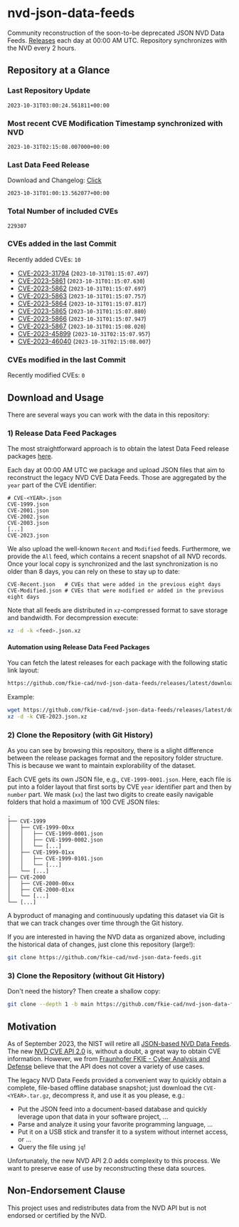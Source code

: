 # nvd-json-data-feeds

Community reconstruction of the soon-to-be deprecated JSON NVD Data Feeds. 
[Releases](https://github.com/fkie-cad/nvd-json-data-feeds/releases/latest) each day at 00:00 AM UTC.
Repository synchronizes with the NVD every 2 hours.

## Repository at a Glance

### Last Repository Update

```plain
2023-10-31T03:00:24.561811+00:00
```

### Most recent CVE Modification Timestamp synchronized with NVD

```plain
2023-10-31T02:15:08.007000+00:00
```

### Last Data Feed Release

Download and Changelog: [Click](https://github.com/fkie-cad/nvd-json-data-feeds/releases/latest)

```plain
2023-10-31T01:00:13.562077+00:00
```

### Total Number of included CVEs

```plain
229307
```

### CVEs added in the last Commit

Recently added CVEs: `10`

* [CVE-2023-31794](CVE-2023/CVE-2023-317xx/CVE-2023-31794.json) (`2023-10-31T01:15:07.497`)
* [CVE-2023-5861](CVE-2023/CVE-2023-58xx/CVE-2023-5861.json) (`2023-10-31T01:15:07.630`)
* [CVE-2023-5862](CVE-2023/CVE-2023-58xx/CVE-2023-5862.json) (`2023-10-31T01:15:07.697`)
* [CVE-2023-5863](CVE-2023/CVE-2023-58xx/CVE-2023-5863.json) (`2023-10-31T01:15:07.757`)
* [CVE-2023-5864](CVE-2023/CVE-2023-58xx/CVE-2023-5864.json) (`2023-10-31T01:15:07.817`)
* [CVE-2023-5865](CVE-2023/CVE-2023-58xx/CVE-2023-5865.json) (`2023-10-31T01:15:07.880`)
* [CVE-2023-5866](CVE-2023/CVE-2023-58xx/CVE-2023-5866.json) (`2023-10-31T01:15:07.947`)
* [CVE-2023-5867](CVE-2023/CVE-2023-58xx/CVE-2023-5867.json) (`2023-10-31T01:15:08.020`)
* [CVE-2023-45899](CVE-2023/CVE-2023-458xx/CVE-2023-45899.json) (`2023-10-31T02:15:07.957`)
* [CVE-2023-46040](CVE-2023/CVE-2023-460xx/CVE-2023-46040.json) (`2023-10-31T02:15:08.007`)


### CVEs modified in the last Commit

Recently modified CVEs: `0`



## Download and Usage

There are several ways you can work with the data in this repository:

### 1) Release Data Feed Packages

The most straightforward approach is to obtain the latest Data Feed release packages [here](https://github.com/fkie-cad/nvd-json-data-feeds/releases/latest).

Each day at 00:00 AM UTC we package and upload JSON files that aim to reconstruct the legacy NVD CVE Data Feeds.
Those are aggregated by the `year` part of the CVE identifier:

```
# CVE-<YEAR>.json
CVE-1999.json
CVE-2001.json
CVE-2002.json
CVE-2003.json
[...]
CVE-2023.json
```

We also upload the well-known `Recent` and `Modified` feeds.
Furthermore, we provide the `All` feed, which contains a recent snapshot of all NVD records.
Once your local copy is synchronized and the last synchronization is no older than 8 days, you can rely on these to stay up to date:

```plain
CVE-Recent.json   # CVEs that were added in the previous eight days
CVE-Modified.json # CVEs that were modified or added in the previous eight days
```

Note that all feeds are distributed in `xz`-compressed format to save storage and bandwidth.
For decompression execute:

```sh
xz -d -k <feed>.json.xz
```


#### Automation using Release Data Feed Packages

You can fetch the latest releases for each package with the following static link layout:

```sh
https://github.com/fkie-cad/nvd-json-data-feeds/releases/latest/download/CVE-<YEAR>.json.xz
```

Example:

```sh
wget https://github.com/fkie-cad/nvd-json-data-feeds/releases/latest/download/CVE-2023.json.xz
xz -d -k CVE-2023.json.xz
```

### 2) Clone the Repository (with Git History)

As you can see by browsing this repository, there is a slight difference between the release packages format and the repository folder structure.
This is because we want to maintain explorability of the dataset.

Each CVE gets its own JSON file, e.g., `CVE-1999-0001.json`.
Here, each file is put into a folder layout that first sorts by CVE `year` identifier part and then by `number` part.
We mask (`xx`) the last two digits to create easily navigable folders that hold a maximum of 100 CVE JSON files:

```plain
.
├── CVE-1999
│   ├── CVE-1999-00xx
│   │   ├── CVE-1999-0001.json
│   │   ├── CVE-1999-0002.json
│   │   └── [...]
│   ├── CVE-1999-01xx
│   │   ├── CVE-1999-0101.json
│   │   └── [...]
│   └── [...]
├── CVE-2000
│   ├── CVE-2000-00xx
│   ├── CVE-2000-01xx
│   └── [...]
└── [...]
```

A byproduct of managing and continuously updating this dataset via Git is that we can track changes over time through the Git history.

If you are interested in having the NVD data as organized above, including the historical data of changes, just clone this repository (large!):

```sh
git clone https://github.com/fkie-cad/nvd-json-data-feeds.git
```

### 3) Clone the Repository (without Git History)

Don't need the history? Then create a shallow copy:

```sh
git clone --depth 1 -b main https://github.com/fkie-cad/nvd-json-data-feeds.git
```

## Motivation

As of September 2023, the NIST will retire all [JSON-based NVD Data Feeds](https://nvd.nist.gov/vuln/data-feeds#divRetirementBanner-1).
The new [NVD CVE API 2.0](https://nvd.nist.gov/developers/vulnerabilities) is, without a doubt, a great way to obtain CVE information.
However, we from [Fraunhofer FKIE - Cyber Analysis and Defense](https://www.fkie.fraunhofer.de/en/departments/cad.html) believe that the API does not cover a variety of use cases.

The legacy NVD Data Feeds provided a convenient way to quickly obtain a complete, file-based offline database snapshot; just download the `CVE-<YEAR>.tar.gz`, decompress it, and use it as you please, e.g.:

* Put the JSON feed into a document-based database and quickly leverage upon that data in your software project, ...
* Parse and analyze it using your favorite programming language, ...
* Put it on a USB stick and transfer it to a system without internet access, or ...
* Query the file using `jq`!

Unfortunately, the new NVD API 2.0 adds complexity to this process.
We want to preserve ease of use by reconstructing these data sources.

## Non-Endorsement Clause

This project uses and redistributes data from the NVD API but is not endorsed or certified by the NVD.
